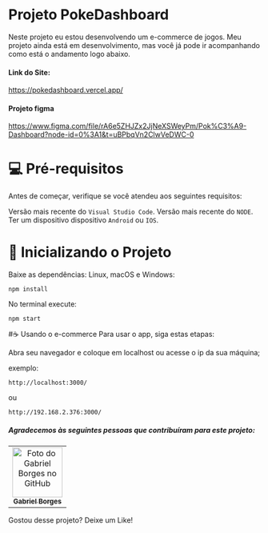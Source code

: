 # Projeto PokeDashboard

Neste projeto eu estou desenvolvendo um e-commerce de jogos. Meu projeto ainda está em desenvolvimento, mas você já pode ir acompanhando como está o andamento logo abaixo.

#### Link do Site:
https://pokedashboard.vercel.app/

#### Projeto figma

https://www.figma.com/file/rA6e5ZHJZx2JjNeXSWeyPm/Pok%C3%A9-Dashboard?node-id=0%3A1&t=uBPbqVn2ClwVeDWC-0

# 💻 Pré-requisitos
Antes de começar, verifique se você atendeu aos seguintes requisitos:

Versão mais recente do ```Visual Studio Code```.
Versão mais recente do ```NODE```.
Ter um dispositivo dispositivo ```Android``` ou ```IOS```.

# 🚀 Inicializando o Projeto
Baixe as dependências:
Linux, macOS e Windows:

```
npm install
```
No terminal execute:

```
npm start
```

#☕ Usando o e-commerce
Para usar o app, siga estas etapas:

Abra seu navegador e coloque em localhost ou acesse o ip da sua máquina;

exemplo:

```
http://localhost:3000/
```
ou 
```
http://192.168.2.376:3000/
```

##### Agradecemos às seguintes pessoas que contribuíram para este projeto:

<table>
  <tr>
    <td align="center">
      <a href="https://github.com/GabrielBorges2000">
        <img src="https://avatars.githubusercontent.com/u/112534393?v=4" width="100px;" alt="Foto do Gabriel Borges no GitHub"/><br>
        <sub>
          <b>Gabriel Borges</b>
        </sub>
      </a>
    </td>
  </tr>
</table>
Gostou desse projeto? Deixe um Like!
